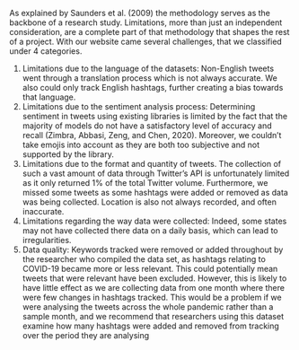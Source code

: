 As explained by Saunders et al. (2009) the methodology serves as the backbone of a research study. Limitations, more than just an independent consideration, are a complete part of that methodology that shapes the rest of a project. 
With our website came several challenges, that we classified under 4 categories.   
1)	Limitations due to the language of the datasets: 
Non-English tweets went through a translation process which is not always accurate. We also could only track English hashtags, further creating a bias towards that language. 
2)	Limitations due to the sentiment analysis process: 
Determining sentiment in tweets using existing libraries is limited by the fact that the majority of models do not have a satisfactory level of accuracy and recall (Zimbra, Abbasi, Zeng, and Chen, 2020). Moreover, we couldn’t take emojis into account as they are both too subjective and not supported by the library. 
3)	Limitations due to the format and quantity of tweets. 
The collection of such a vast amount of data through Twitter’s API is unfortunately limited as it only returned 1% of the total Twitter volume.  Furthermore, we missed some tweets as some hashtags were added or removed as data was being collected. Location is also not always recorded, and often inaccurate. 
4) Limitations regarding the way data were collected: 
Indeed, some states may not have collected there data on a daily basis, which can lead to irregularities. 
5) Data quality: Keywords tracked were removed or added throughout by the researcher who compiled the data set, as hashtags relating to COVID-19 became more or less relevant. This could potentially mean tweets that were relevant have been excluded. However, this is likely to have little effect as we are collecting data from one month where there were few changes in hashtags tracked. This would be a problem if we were analysing the tweets across the whole pandemic rather than a sample month, and we recommend that researchers using this dataset examine how many hashtags were added and removed from tracking over the period they are analysing
